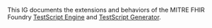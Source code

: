 This IG documents the extensions and behaviors of the MITRE FHIR Foundry [TestScript Engine](https://github.com/fhir-crucible/testscript-engine) and [TestScript Generator](https://github.com/fhir-crucible/testscript-generator).
